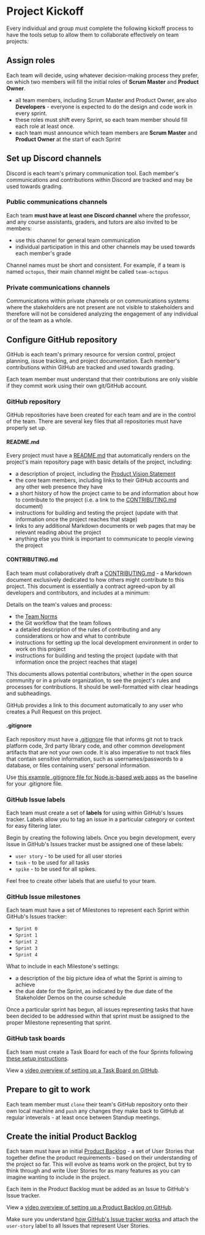 <!-- markdownlint-disable -->
<!-- textlint-disable -->

# Project Kickoff

Every individual and group must complete the following kickoff process to have the tools setup to allow them to collaborate effectively on team projects.

## Assign roles

Each team will decide, using whatever decision-making process they prefer, on which two members will fill the initial roles of **Scrum Master** and **Product Owner**.

- all team members, including Scrum Master and Product Owner, are also **Developers** - everyone is expected to do the design and code work in every sprint.
- these roles must shift every Sprint, so each team member should fill each role at least once.
- each team must announce which team members are **Scrum Master** and **Product Owner** at the start of each Sprint

## Set up Discord channels

Discord is each team's primary communication tool. Each member's communications and contributions within Discord are tracked and may be used towards grading.

### Public communications channels

Each team **must have at least one Discord channel** where the professor, and any course assistants, graders, and tutors are also invited to be members:

- use this channel for general team communication
- individual participation in this and other channels may be used towards each member's grade

Channel names must be short and consistent. For example, if a team is named `octopus`, their main channel might be called `team-octopus`

### Private communications channels

Communications within private channels or on communications systems where the stakeholders are not present are not visible to stakeholders and therefore will not be considered analyzing the engagement of any individual or of the team as a whole.

## Configure GitHub repository

GitHub is each team's primary resource for version control, project
planning, issue tracking, and project documentation. Each member's
contributions within GitHub are tracked and used towards grading.

Each team member must understand that their contributions are only visible if they commit work using their own git/GitHub account.

### GitHub repository

GitHub repositories have been created for each team and are in the control of the team. There are several key files that all repositories must have properly set up.

#### README.md

Every project must have a [README.md](./README.md) that automatically renders on the project's main repository page with basic details of the project, including:

- a description of project, including the [Product Vision Statement](https://knowledge.kitchen/Scrum_development_framework#Product_vision_statement)
- the core team members, including links to their GitHub accounts and any other web presence they have
- a short history of how the project came to be and information about how to contribute to the project (i.e. a link to the [CONTRIBUTING.md](./CONTRIBUTING.md) document)
- instructions for building and testing the project (update with that information once the project reaches that stage)
- links to any additional Markdown documents or web pages that may be relevant reading about the project
- anything else you think is important to communicate to people viewing the project

#### CONTRIBUTING.md

Each team must collaboratively draft a [CONTRIBUTING.md](./CONTRIBUTING.md) - a Markdown document exclusively dedicated to how others might contribute to this project. This document is essentially a contract agreed-upon by all developers and contributors, and includes at a minimum:

Details on the team's values and process:

- the [Team Norms](https://github.com/nyu-software-engineering/scrum-framework/blob/main/team-norms.md)
- the Git workflow that the team follows
- a detailed description of the rules of contributing and any considerations or how and what to contribute
- instructions for setting up the local development environment in order to work on this project
- instructions for building and testing the project (update with that information once the project reaches that stage)

This documents allows potential contributors, whether in the open source community or in a private organization, to see the project's rules and processes for contributions. It should be well-formatted with clear headings and subheadings.

GitHub provides a link to this document automatically to any user who creates a Pull Request on this project.

#### .gitignore

Each repository must have a [.gitignore](./.gitignore) file that informs git not to track platform code, 3rd party library code, and other common development artifacts that are not your own code. It is also imperative to not track files that contain sensitive information, such as usernames/passwords to a database, or files containing users' personal information.

Use [this example .gitignore file for Node.js-based web apps](https://gist.github.com/bloombar/1bbca4aafb267920ac220864d99d6c8f) as the baseline for your .gitignore file.

### GitHub Issue labels

Each team must create a set of **labels** for using within GitHub's Issues tracker. Labels allow you to tag an issue in a particular category or context for easy filtering later.

Begin by creating the following labels. Once you begin development, every Issue in GitHub's Issues tracker must be assigned one of these labels:

- `user story` - to be used for all user stories
- `task` - to be used for all tasks
- `spike` - to be used for all spikes.

Feel free to create other labels that are useful to your team.

### GitHub Issue milestones

Each team must have a set of Milestones to represent each Sprint within GitHub's Issues tracker:

- `Sprint 0`
- `Sprint 1`
- `Sprint 2`
- `Sprint 3`
- `Sprint 4`

What to include in each Milestone's settings:

- a description of the big picture idea of what the Sprint is aiming to achieve
- the due date for the Sprint, as indicated by the due date of the Stakeholder Demos on the course schedule

Once a particular sprint has begun, all issues representing tasks that have been decided to be addressed within that sprint must be assigned to the proper Milestone representing that sprint.

### GitHub task boards

Each team must create a Task Board for each of the four Sprints following [these setup instructions](https://knowledge.kitchen/GitHub_for_team_collaboration#Project_boards).

View a [video overview of setting up a Task Board on GitHub](https://youtu.be/Qasz5fhxIqE).

## Prepare to git to work

Each team member must `clone` their team's GitHub repository onto their own local machine and `push` any changes they make back to GitHub at regular inteverals - at least once between Standup meetings.

## Create the initial Product Backlog

Each team must have an initial [Product Backlog](https://knowledge.kitchen/Scrum_development_framework#Product_Backlog) - a set of User Stories that together define the product requirements - based on their understanding of the project so far. This will evolve as teams work on the project, but try to think through and write User Stories for as many features as you can imagine wanting to include in the project.

Each item in the Product Backlog must be added as an Issue to GitHub's Issue tracker.

View a [video overview of setting up a Product Backlog on GitHub](https://youtu.be/m8ZxTHSKSKE).

Make sure you understand [how GitHub's Issue tracker works](https://knowledge.kitchen/GitHub_for_team_collaboration#Issues) and attach the `user-story` label to all Issues that represent User Stories.
